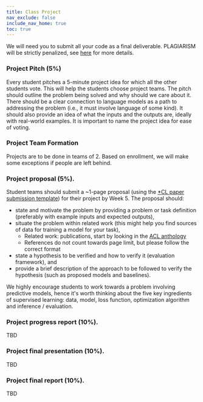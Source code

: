 ```yaml
---
title: Class Project
nav_exclude: false
include_nav_home: true
toc: true
---
```


We will need you to submit all your code as a final deliverable. PLAGIARISM will be strictly penalized, see [here](https://swabhs.com/2503-csci444-nlp/details/policies/#policy-on-plagiarism-and-collaboration) for more details.

### Project Pitch (5%)

Every student pitches a 5-minute project idea for which all the other students vote. This will help the students choose project teams. The pitch should outline the problem being solved and why should we care about it. There should be a clear connection to language models as a path to addressing the problem (i.e., it must involve language of some kind). It should also provide an idea of what the inputs and the outputs are, ideally with real-world examples. It is important to name the project idea for ease of voting.

### Project Team Formation

Projects are to be done in teams of 2. Based on enrollment, we will make some exceptions if people are left behind.

### Project proposal (5%).

Student teams should submit a ~1-page proposal (using the [*CL paper submission template](https://github.com/acl-org/acl-style-files)) for their project by Week 5. The proposal should:
  - state and motivate the problem by providing a problem or task definition (preferably with example inputs and expected outputs),
  - situate the problem within related work (this might help you find sources of data for training a model for your task),
      - Related work: publications, start by looking in the [ACL anthology](https://aclanthology.org/)
      - References do not count towards page limit, but please follow the correct format
  - state a hypothesis to be verified and how to verify it (evaluation framework), and
  - provide a brief description of the approach to be followed to verify the hypothesis (such as proposed models and baselines).

We highly encourage students to work towards a problem involving predictive models, hence it's worth thinking about the five key ingredients of supervised learning: data, model, loss function, optimization algorithm and inference / evaluation.

### Project progress report (10%).

TBD



### Project final presentation (10%).

TBD




### Project final report (10%).

TBD
